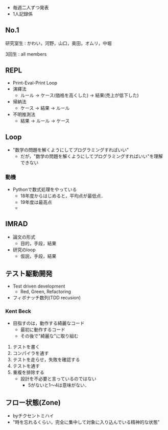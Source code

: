 -   毎週二人ずつ発表
-   1人記録係

No.1
----

研究室生
:   かわい，河野，山口，奥田，オムリ，中堀

3回生
:   all members

REPL
----

-   Print-Eval-Print Loop
-   演繹法
    -   ルール -&gt; ケース(価格を高くした) -&gt; 結果(売上が低下した)
-   帰納法
    -   ケース -&gt; 結果 -&gt; ルール
-   不明推測法
    -   結果 -&gt; ルール -&gt; ケース

Loop
----

-   "数学の問題を解くようにしてプログラミングすればいい"
    -   だが，"数学の問題を解くようにしてプログラミングすればいい"を理解できない

### 動機

-   Pythonで数式処理をやっている
    -   18年度からはじめると，平均点が最低点．
    -   19年度は最高点
    -   

IMRAD
-----

-   論文の形式
    -   目的，手段，結果
-   研究のloop
    -   仮説，手段，結果

テスト駆動開発
--------------

-   Test driven development
    -   Red, Green, Refactoring
-   フィボナッチ数列(TDD recusion)

### Kent Beck

-   目指すのは，動作する綺麗なコード
    -   最初に動作するコード
    -   その後で"綺麗な"に取り組む

1.  テストを書く
2.  コンパイラを通す
3.  テストを走らせ，失敗を確認する
4.  テストを通す
5.  重複を排除する
    -   設計を不必要と言っているのではない
        -   5がないと1〜4は意味がない．

フロー状態(Zone)
----------------

-   byチクセントミハイ
-   "時を忘れるくらい，完全に集中して対象に入り込んでいる精神的な状態"

